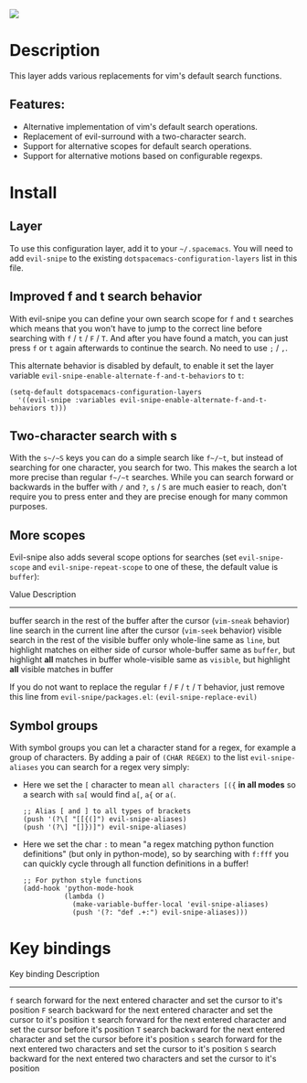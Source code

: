 ![](img/Cat_With_Rifle.jpg)

Description
===========

This layer adds various replacements for vim\'s default search
functions.

Features:
---------

-   Alternative implementation of vim\'s default search operations.
-   Replacement of evil-surround with a two-character search.
-   Support for alternative scopes for default search operations.
-   Support for alternative motions based on configurable regexps.

Install
=======

Layer
-----

To use this configuration layer, add it to your `~/.spacemacs`. You will
need to add `evil-snipe` to the existing
`dotspacemacs-configuration-layers` list in this file.

Improved f and t search behavior
--------------------------------

With evil-snipe you can define your own search scope for `f` and `t`
searches which means that you won\'t have to jump to the correct line
before searching with `f` / `t` / `F` / `T`. And after you have found a
match, you can just press `f` or `t` again afterwards to continue the
search. No need to use `;` / `​,​`.

This alternate behavior is disabled by default, to enable it set the
layer variable `evil-snipe-enable-alternate-f-and-t-behaviors` to `t`:

``` {.commonlisp org-language="emacs-lisp"}
(setq-default dotspacemacs-configuration-layers
  '((evil-snipe :variables evil-snipe-enable-alternate-f-and-t-behaviors t)))
```

Two-character search with s
---------------------------

With the `s~/~S` keys you can do a simple search like `f~/~t`, but
instead of searching for one character, you search for two. This makes
the search a lot more precise than regular `f~/~t` searches. While you
can search forward or backwards in the buffer with `/` and `?`, `s` /
`S` are much easier to reach, don\'t require you to press enter and they
are precise enough for many common purposes.

More scopes
-----------

Evil-snipe also adds several scope options for searches (set
`evil-snipe-scope` and `evil-snipe-repeat-scope` to one of these, the
default value is `buffer`):

  Value           Description
  --------------- --------------------------------------------------------------------------
  buffer          search in the rest of the buffer after the cursor (`vim-sneak` behavior)
  line            search in the current line after the cursor (`vim-seek` behavior)
  visible         search in the rest of the visible buffer only
  whole-line      same as `line`, but highlight matches on either side of cursor
  whole-buffer    same as `buffer`, but highlight **all** matches in buffer
  whole-visible   same as `visible`, but highlight **all** visible matches in buffer

If you do not want to replace the regular `f` / `F` / `t` / `T`
behavior, just remove this line from `evil-snipe/packages.el`:
`(evil-snipe-replace-evil)`

Symbol groups
-------------

With symbol groups you can let a character stand for a regex, for
example a group of characters. By adding a pair of `(CHAR REGEX)` to the
list `evil-snipe-aliases` you can search for a regex very simply:

-   Here we set the `[` character to mean `all characters [({` **in all
    modes** so a search with `sa[` would find `a[`, `a{` or `a(`.

    ``` {.commonlisp org-language="emacs-lisp"}
    ;; Alias [ and ] to all types of brackets
    (push '(?\[ "[[{(]") evil-snipe-aliases)
    (push '(?\] "[]})]") evil-snipe-aliases)
    ```

-   Here we set the char `:` to mean \"a regex matching python function
    definitions\" (but only in python-mode), so by searching with
    `f:fff` you can quickly cycle through all function definitions in a
    buffer!

    ``` {.commonlisp org-language="emacs-lisp"}
    ;; For python style functions
    (add-hook 'python-mode-hook
              (lambda ()
                (make-variable-buffer-local 'evil-snipe-aliases)
                (push '(?: "def .+:") evil-snipe-aliases)))
    ```

Key bindings
============

  Key binding   Description
  ------------- ------------------------------------------------------------------------------------------
  `f`           search forward for the next entered character and set the cursor to it\'s position
  `F`           search backward for the next entered character and set the cursor to it\'s position
  `t`           search forward for the next entered character and set the cursor before it\'s position
  `T`           search backward for the next entered character and set the cursor before it\'s position
  `s`           search forward for the next entered two characters and set the cursor to it\'s position
  `S`           search backward for the next entered two characters and set the cursor to it\'s position
